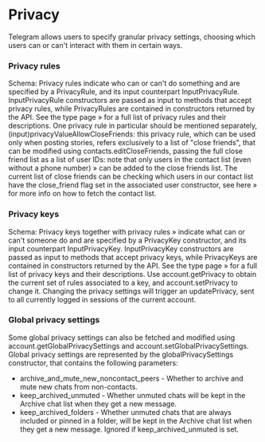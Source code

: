 # Privacy
Telegram allows users to specify granular privacy settings, choosing which users can or can't interact with them in certain ways.
### Privacy rules
Schema:
Privacy rules indicate who can or can't do something and are specified by a PrivacyRule, and its input counterpart InputPrivacyRule.
InputPrivacyRule constructors are passed as input to methods that accept privacy rules, while PrivacyRules are contained in constructors returned by the API.
See the type page » for a full list of privacy rules and their descriptions.
One privacy rule in particular should be mentioned separately, (input)privacyValueAllowCloseFriends: this privacy rule, which can be used only when posting stories, refers exclusively to a list of "close friends", that can be modified using contacts.editCloseFriends, passing the full close friend list as a list of user IDs: note that only users in the contact list (even without a phone number) » can be added to the close friends list.
The current list of close friends can be checking which users in our contact list have the close_friend flag set in the associated user constructor, see here » for more info on how to fetch the contact list.
### Privacy keys
Schema:
Privacy keys together with privacy rules » indicate what can or can't someone do and are specified by a PrivacyKey constructor, and its input counterpart InputPrivacyKey.
InputPrivacyKey constructors are passed as input to methods that accept privacy keys, while PrivacyKeys are contained in constructors returned by the API.
See the type page » for a full list of privacy keys and their descriptions.
Use account.getPrivacy to obtain the current set of rules associated to a key, and account.setPrivacy to change it.
Changing the privacy settings will trigger an updatePrivacy, sent to all currently logged in sessions of the current account.
### Global privacy settings
Some global privacy settings can also be fetched and modified using account.getGlobalPrivacySettings and account.setGlobalPrivacySettings.
Global privacy settings are represented by the globalPrivacySettings constructor, that contains the following parameters:
- archive_and_mute_new_noncontact_peers - Whether to archive and mute new chats from non-contacts.
- keep_archived_unmuted - Whether unmuted chats will be kept in the Archive chat list when they get a new message.
- keep_archived_folders - Whether unmuted chats that are always included or pinned in a folder, will be kept in the Archive chat list when they get a new message. Ignored if keep_archived_unmuted is set.
